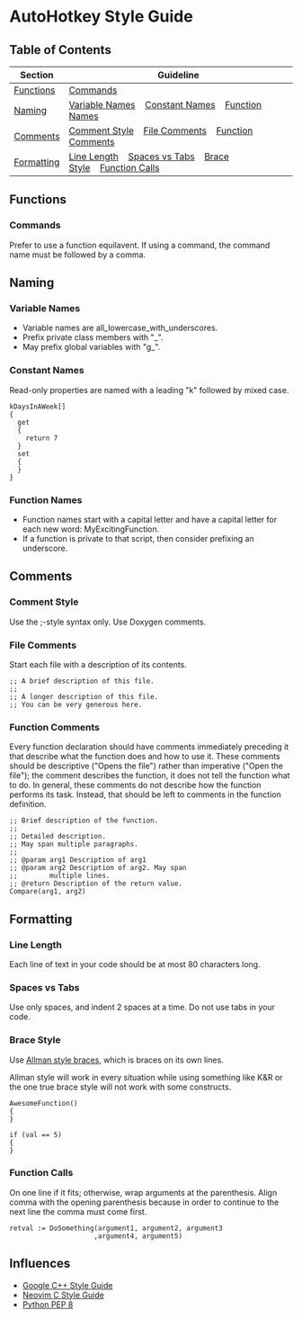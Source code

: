 # AutoHotkey Style Guide

## Table of Contents

Section | Guideline
--------|----------
[Functions](#functions) | [Commands](#commands)
[Naming](#naming) | [Variable Names](#variable-names)    [Constant Names](#constant-names)    [Function Names](#function-names)
[Comments](#comments) | [Comment Style](#comment-style)    [File Comments](#file-comments)    [Function Comments](#function-comments)
[Formatting](#formatting) | [Line Length](#line-length)    [Spaces vs Tabs](#spaces-vs-tabs)    [Brace Style](#brace-style)    [Function Calls](#function-calls)

## Functions

### Commands

Prefer to use a function equilavent. If using a command, the command name must be followed by a comma.

## Naming

### Variable Names

* Variable names are all_lowercase_with_underscores.  
* Prefix private class members with "\_".  
* May prefix global variables with "g_".

### Constant Names

Read-only properties are named with a leading "k" followed by mixed case.

    kDaysInAWeek[]
    {
      get
      {
        return 7
      }
      set
      {
      }
    }

### Function Names

* Function names start with a capital letter and have a capital letter for each new word: MyExcitingFunction.
* If a function is private to that script, then consider prefixing an underscore.

## Comments

### Comment Style

Use the ;-style syntax only. Use Doxygen comments.

### File Comments

Start each file with a description of its contents.

    ;; A brief description of this file.
    ;;
    ;; A longer description of this file.
    ;; You can be very generous here.

### Function Comments

Every function declaration should have comments immediately preceding it that describe what the function does and how to use it. These comments should be descriptive ("Opens the file") rather than imperative ("Open the file"); the comment describes the function, it does not tell the function what to do. In general, these comments do not describe how the function performs its task. Instead, that should be left to comments in the function definition.

    ;; Brief description of the function.
    ;;
    ;; Detailed description.
    ;; May span multiple paragraphs.
    ;;
    ;; @param arg1 Description of arg1
    ;; @param arg2 Description of arg2. May span
    ;;        multiple lines.
    ;; @return Description of the return value.
    Compare(arg1, arg2)

## Formatting

### Line Length

Each line of text in your code should be at most 80 characters long.

### Spaces vs Tabs

Use only spaces, and indent 2 spaces at a time. Do not use tabs in your code.

### Brace Style

Use [Allman style braces](https://en.wikipedia.org/wiki/Indent_style#Allman_style), which is braces on its own lines.

Allman style will work in every situation while using something like K&R or the one true brace style will not work with some constructs.

    AwesomeFunction()
    {
    }
    
    if (val == 5)
    {
    }

### Function Calls

On one line if it fits; otherwise, wrap arguments at the parenthesis. Align comma with the opening parenthesis because in order to continue to the next line the comma must come first.

    retval := DoSomething(argument1, argument2, argument3
                         ,argument4, argument5)

## Influences

* [Google C++ Style Guide](https://google.github.io/styleguide/cppguide.html)
* [Neovim C Style Guide](https://neovim.io/develop/style-guide.xml)
* [Python PEP 8](https://www.python.org/dev/peps/pep-0008/)
